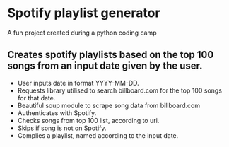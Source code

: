 # Spotify playlist generator
A fun project created during a python coding camp

## Creates spotify playlists based on the top 100 songs from an input date given by the user.
- User inputs date in format YYYY-MM-DD.
- Requests library utilised to search billboard.com for the top 100 songs for that date.
- Beautiful soup module to scrape song data from billboard.com
- Authenticates with Spotify.
- Checks songs from top 100 list, according to uri. 
- Skips if song is not on Spotify.
- Complies a playlist, named according to the input date.
